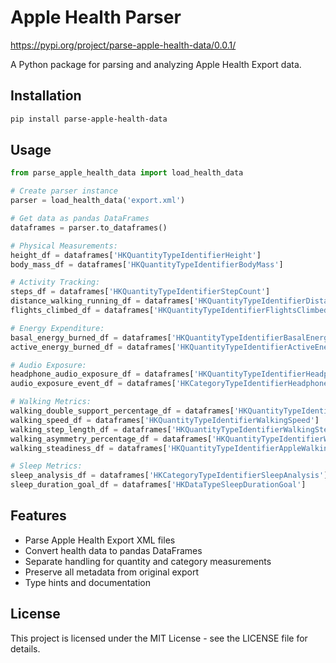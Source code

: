 # Apple Health Parser

https://pypi.org/project/parse-apple-health-data/0.0.1/

A Python package for parsing and analyzing Apple Health Export data.

## Installation

```bash
pip install parse-apple-health-data
```

## Usage

```python
from parse_apple_health_data import load_health_data

# Create parser instance
parser = load_health_data('export.xml')

# Get data as pandas DataFrames
dataframes = parser.to_dataframes()

# Physical Measurements:
height_df = dataframes['HKQuantityTypeIdentifierHeight']
body_mass_df = dataframes['HKQuantityTypeIdentifierBodyMass']

# Activity Tracking:
steps_df = dataframes['HKQuantityTypeIdentifierStepCount']
distance_walking_running_df = dataframes['HKQuantityTypeIdentifierDistanceWalkingRunning']
flights_climbed_df = dataframes['HKQuantityTypeIdentifierFlightsClimbed']

# Energy Expenditure:
basal_energy_burned_df = dataframes['HKQuantityTypeIdentifierBasalEnergyBurned']
active_energy_burned_df = dataframes['HKQuantityTypeIdentifierActiveEnergyBurned']

# Audio Exposure:
headphone_audio_exposure_df = dataframes['HKQuantityTypeIdentifierHeadphoneAudioExposure']
audio_exposure_event_df = dataframes['HKCategoryTypeIdentifierHeadphoneAudioExposureEvent']

# Walking Metrics:
walking_double_support_percentage_df = dataframes['HKQuantityTypeIdentifierWalkingDoubleSupportPercentage']
walking_speed_df = dataframes['HKQuantityTypeIdentifierWalkingSpeed']
walking_step_length_df = dataframes['HKQuantityTypeIdentifierWalkingStepLength']
walking_asymmetry_percentage_df = dataframes['HKQuantityTypeIdentifierWalkingAsymmetryPercentage']
walking_steadiness_df = dataframes['HKQuantityTypeIdentifierAppleWalkingSteadiness']

# Sleep Metrics:
sleep_analysis_df = dataframes['HKCategoryTypeIdentifierSleepAnalysis']
sleep_duration_goal_df = dataframes['HKDataTypeSleepDurationGoal']
```

## Features

- Parse Apple Health Export XML files
- Convert health data to pandas DataFrames
- Separate handling for quantity and category measurements
- Preserve all metadata from original export
- Type hints and documentation

## License

This project is licensed under the MIT License - see the LICENSE file for details.
